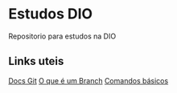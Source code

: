 # Estudos DIO
Repositorio para estudos na DIO

## Links uteis
[Docs Git](https://git-scm.com/docs)
[O que é um Branch](https://receitasdecodigo.com.br/devops/git-o-que-e-um-branch)
[Comandos básicos](https://www.hostinger.com.br/tutoriais/comandos-basicos-de-git)
